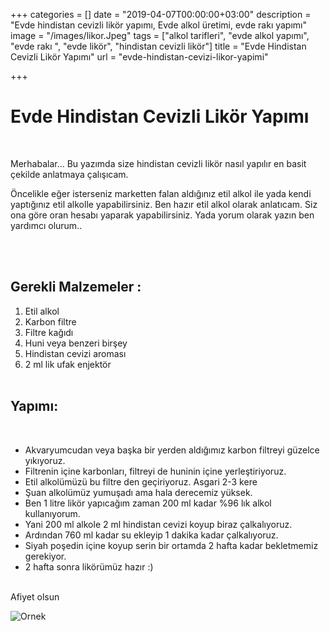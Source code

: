 +++
categories = []
date = "2019-04-07T00:00:00+03:00"
description = "Evde hindistan cevizli likör yapımı, Evde alkol üretimi, evde rakı yapımı"
image = "/images/likor.Jpeg"
tags = ["alkol tarifleri", "evde alkol yapımı", "evde rakı ", "evde likör", "hindistan cevizli likör"]
title = "Evde Hindistan Cevizli Likör Yapımı"
url = "evde-hindistan-cevizi-likor-yapimi"

+++
# Evde Hindistan Cevizli Likör Yapımı

<br>

Merhabalar... Bu yazımda size hindistan cevizli likör nasıl yapılır en basit çekilde anlatmaya çalışıcam.

Öncelikle eğer isterseniz marketten falan aldığınız etil alkol ile yada kendi yaptığınız etil alkolle yapabilirsiniz. Ben hazır etil alkol olarak anlatıcam. Siz ona göre oran hesabı yaparak yapabilirsiniz. Yada yorum olarak yazın ben yardımcı olurum..

<br><br>

## Gerekli Malzemeler :

1. Etil alkol
2. Karbon filtre
3. Filtre kağıdı
4. Huni veya benzeri birşey
5. Hindistan cevizi aroması
6. 2 ml lik ufak enjektör<br><br>

## Yapımı:

<br>

* Akvaryumcudan veya başka bir yerden aldığımız karbon filtreyi güzelce yıkıyoruz.
* Filtrenin içine karbonları, filtreyi de huninin içine yerleştiriyoruz.
* Etil alkolümüzü bu filtre den geçiriyoruz. Asgari 2-3 kere
* Şuan alkolümüz yumuşadı ama hala derecemiz yüksek.
* Ben 1 litre likör yapıcağım zaman 200 ml kadar %96 lık alkol kullanıyorum.
* Yani 200 ml alkole 2 ml hindistan cevizi koyup biraz çalkalıyoruz.
* Ardından 760 ml kadar su ekleyip 1 dakika kadar çalkalıyoruz.
* Siyah poşedin içine koyup serin bir ortamda 2 hafta kadar bekletmemiz gerekiyor.
* 2 hafta sonra likörümüz hazır :)

<br> Afiyet olsun

![](/images/likor.Jpeg "Ornek")
